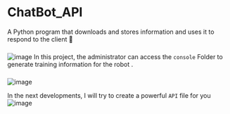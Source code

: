 # ChatBot_API
A Python program that downloads and stores information and uses it to respond to the client 🤖
###
![image](https://user-images.githubusercontent.com/74735976/216791706-d234072e-5750-4acd-824e-e6b110f487f6.png)
In this project, the administrator can access the ```console``` Folder to generate training information for the robot .
###
![image](https://user-images.githubusercontent.com/74735976/216791804-51b5be74-e10b-401d-8ec4-11c9bc7b5fe2.png)

In the next developments, I will try to create a powerful ```API``` file for you
![image](https://user-images.githubusercontent.com/74735976/216791813-dc8b27fa-0b42-4d7f-9339-effa894d7565.png)
###
